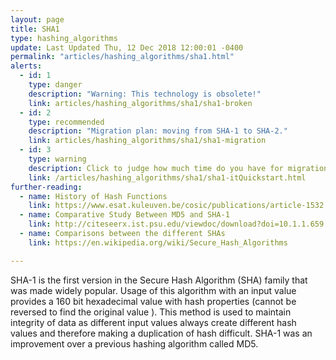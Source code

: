 ```yaml
---
layout: page
title: SHA1
type: hashing_algorithms
update: Last Updated Thu, 12 Dec 2018 12:00:01 -0400
permalink: "articles/hashing_algorithms/sha1.html"
alerts:
  - id: 1
    type: danger
    description: "Warning: This technology is obsolete!"
    link: articles/hashing_algorithms/sha1/sha1-broken
  - id: 2
    type: recommended
    description: "Migration plan: moving from SHA-1 to SHA-2."
    link: articles/hashing_algorithms/sha1/sha1-migration
  - id: 3
    type: warning
    description: Click to judge how much time do you have for migration.
    link: /articles/hashing_algorithms/sha1/sha1-itQuickstart.html
further-reading:
  - name: History of Hash Functions
    link: https://www.esat.kuleuven.be/cosic/publications/article-1532.pdf
  - name: Comparative Study Between MD5 and SHA-1
    link: http://citeseerx.ist.psu.edu/viewdoc/download?doi=10.1.1.659.1400&rep=rep1&type=pdf
  - name: Comparisons between the different SHAs
    link: https://en.wikipedia.org/wiki/Secure_Hash_Algorithms

---
```

SHA-1 is the first version in the Secure Hash Algorithm (SHA) family that was made widely popular. Usage of this algorithm with an input value provides a 160 bit hexadecimal value with hash properties (cannot be reversed to find the original value ). This method is used to maintain integrity of data as different input values always create different hash values and therefore making a duplication of hash difficult. SHA-1 was an improvement over a previous hashing algorithm called MD5.
